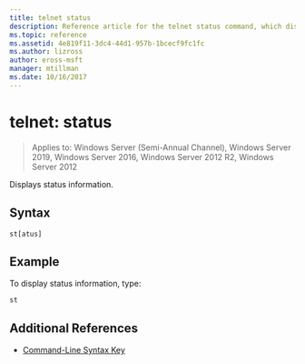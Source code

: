 ```yaml
---
title: telnet status
description: Reference article for the telnet status command, which displays status information.
ms.topic: reference
ms.assetid: 4e819f11-3dc4-44d1-957b-1bcecf9fc1fc
ms.author: lizross
author: eross-msft
manager: mtillman
ms.date: 10/16/2017
---
```


# telnet: status

> Applies to: Windows Server (Semi-Annual Channel), Windows Server 2019, Windows Server 2016, Windows Server 2012 R2, Windows Server 2012

Displays status information.

## Syntax

```
st[atus]
```

## Example

To display status information, type:

```
st
```

## Additional References

- [Command-Line Syntax Key](command-line-syntax-key.md)
